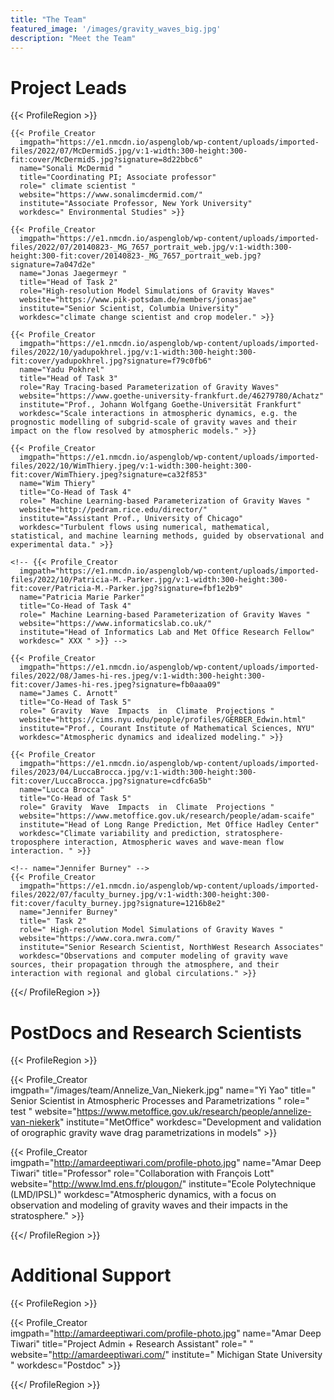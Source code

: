 ```yaml
---
title: "The Team"
featured_image: '/images/gravity_waves_big.jpg'
description: "Meet the Team"
---
```

# Project Leads

<!-- {{< Profile_Creator
  imgpath="https://e1.nmcdn.io/aspenglob/wp-content/uploads/imported-files/2022/07/McDermidS.jpg/v:1-width:300-height:300-fit:cover/McDermidS.jpg?signature=8d22bbc6"
  name="first last"
  title=" "
  role=" "
  website=" "
  institute=" "
  workdesc=" " >}} -->

{{< ProfileRegion >}}

<!-- name="Sonali McDermid " -->
    {{< Profile_Creator
      imgpath="https://e1.nmcdn.io/aspenglob/wp-content/uploads/imported-files/2022/07/McDermidS.jpg/v:1-width:300-height:300-fit:cover/McDermidS.jpg?signature=8d22bbc6"
      name="Sonali McDermid "
      title="Coordinating PI; Associate professor"
      role=" climate scientist "
      website="https://www.sonalimcdermid.com/"
      institute="Associate Professor, New York University"
      workdesc=" Environmental Studies" >}}

<!-- name="Jonas Jaegermeyr " -->
    {{< Profile_Creator
      imgpath="https://e1.nmcdn.io/aspenglob/wp-content/uploads/imported-files/2022/07/20140823-_MG_7657_portrait_web.jpg/v:1-width:300-height:300-fit:cover/20140823-_MG_7657_portrait_web.jpg?signature=7a047d2e"
      name="Jonas Jaegermeyr "
      title="Head of Task 2"
      role="High-resolution Model Simulations of Gravity Waves"
      website="https://www.pik-potsdam.de/members/jonasjae"
      institute="Senior Scientist, Columbia University"
      workdesc="climate change scientist and crop modeler." >}}

<!-- name="Yadu Pokhrel" -->
    {{< Profile_Creator
      imgpath="https://e1.nmcdn.io/aspenglob/wp-content/uploads/imported-files/2022/10/yadupokhrel.jpg/v:1-width:300-height:300-fit:cover/yadupokhrel.jpg?signature=f79c0fb6"
      name="Yadu Pokhrel"
      title="Head of Task 3"
      role="Ray Tracing-based Parameterization of Gravity Waves"
      website="https://www.goethe-university-frankfurt.de/46279780/Achatz"
      institute="Prof., Johann Wolfgang Goethe-Universität Frankfurt"
      workdesc="Scale interactions in atmospheric dynamics, e.g. the prognostic modelling of subgrid-scale of gravity waves and their impact on the flow resolved by atmospheric models." >}}

<!-- name="Wim Thiery" -->
    {{< Profile_Creator
      imgpath="https://e1.nmcdn.io/aspenglob/wp-content/uploads/imported-files/2022/10/WimThiery.jpeg/v:1-width:300-height:300-fit:cover/WimThiery.jpeg?signature=ca32f853"
      name="Wim Thiery"
      title="Co-Head of Task 4"
      role=" Machine Learning-based Parameterization of Gravity Waves "
      website="http://pedram.rice.edu/director/"
      institute="Assistant Prof., University of Chicago"
      workdesc="Turbulent flows using numerical, mathematical, statistical, and machine learning methods, guided by observational and experimental data." >}}

<!-- name="Patricia Marie Parker" -->
    <!-- {{< Profile_Creator
      imgpath="https://e1.nmcdn.io/aspenglob/wp-content/uploads/imported-files/2022/10/Patricia-M.-Parker.jpg/v:1-width:300-height:300-fit:cover/Patricia-M.-Parker.jpg?signature=fbf1e2b9"
      name="Patricia Marie Parker"
      title="Co-Head of Task 4"
      role=" Machine Learning-based Parameterization of Gravity Waves "
      website="https://www.informaticslab.co.uk/"
      institute="Head of Informatics Lab and Met Office Research Fellow"
      workdesc=" XXX " >}} -->

<!-- name="James C. Arnott" -->
    {{< Profile_Creator
      imgpath="https://e1.nmcdn.io/aspenglob/wp-content/uploads/imported-files/2022/08/James-hi-res.jpeg/v:1-width:300-height:300-fit:cover/James-hi-res.jpeg?signature=fb0aaa09"
      name="James C. Arnott"
      title="Co-Head of Task 5"
      role=" Gravity  Wave  Impacts  in  Climate  Projections "
      website="https://cims.nyu.edu/people/profiles/GERBER_Edwin.html"
      institute="Prof., Courant Institute of Mathematical Sciences, NYU"
      workdesc="Atmospheric dynamics and idealized modeling." >}}

<!-- name="Lucca Brocca" -->

    {{< Profile_Creator
      imgpath="https://e1.nmcdn.io/aspenglob/wp-content/uploads/imported-files/2023/04/LuccaBrocca.jpg/v:1-width:300-height:300-fit:cover/LuccaBrocca.jpg?signature=cdfc6a5b"
      name="Lucca Brocca"
      title="Co-Head of Task 5"
      role=" Gravity  Wave  Impacts  in  Climate  Projections "
      website="https://www.metoffice.gov.uk/research/people/adam-scaife"
      institute="Head of Long Range Prediction, Met Office Hadley Center"
      workdesc="Climate variability and prediction, stratosphere-troposphere interaction, Atmospheric waves and wave-mean flow interaction. " >}}

    <!-- name="Jennifer Burney" -->
    {{< Profile_Creator
      imgpath="https://e1.nmcdn.io/aspenglob/wp-content/uploads/imported-files/2022/07/faculty_burney.jpg/v:1-width:300-height:300-fit:cover/faculty_burney.jpg?signature=1216b8e2"
      name="Jennifer Burney"
      title=" Task 2"
      role=" High-resolution Model Simulations of Gravity Waves "
      website="https://www.cora.nwra.com/"
      institute="Senior Research Scientist, NorthWest Research Associates"
      workdesc="Observations and computer modeling of gravity wave sources, their propagation through the atmosphere, and their interaction with regional and global circulations." >}}

{{</ ProfileRegion >}}

# PostDocs and Research Scientists

{{< ProfileRegion >}}

<!--  Yi Yao  -->
{{< Profile_Creator  
  imgpath="/images/team/Annelize_Van_Niekerk.jpg"
  name="Yi Yao"
  title=" Senior Scientist in Atmospheric Processes and Parametrizations "
  role=" test "
  website="https://www.metoffice.gov.uk/research/people/annelize-van-niekerk"
  institute="MetOffice"
  workdesc="Development and validation of orographic gravity wave drag parametrizations in models" >}}

<!--  Amar Deep Tiwari  -->
  {{< Profile_Creator  
    imgpath="http://amardeeptiwari.com/profile-photo.jpg"
    name="Amar Deep Tiwari"
    title="Professor"
    role="Collaboration with François Lott"
    website="http://www.lmd.ens.fr/plougon/"
    institute="Ecole Polytechnique (LMD/IPSL)"
    workdesc="Atmospheric dynamics, with a focus on observation and modeling of gravity waves and their impacts in the stratosphere." >}}

{{</ ProfileRegion >}}

# Additional Support

{{< ProfileRegion >}}

{{< Profile_Creator  
  imgpath="http://amardeeptiwari.com/profile-photo.jpg"
  name="Amar Deep Tiwari"
  title="Project Admin + Research Assistant"
  role=" "
  website="http://amardeeptiwari.com/"
  institute=" Michigan State University "
  workdesc="Postdoc" >}}

{{</ ProfileRegion >}}

<!-- UNPLACED -->


  <!-- {{< Profile_Creator  
    imgpath="/images/team/.jpg"
    name=" "
    title=" XXX "
    role=" XXX "
    website=" XXX "
    institute=" LMD/IPSL "
    workdesc=" XXX " >}}


  {{< Profile_Creator  
    imgpath="/images/team/.jpg"
    name=" "
    title=" XXX "
    role=" XXX "
    website=" XXX "
    institute=" LMD/IPSL "
    workdesc=" XXX " >}}    -->
